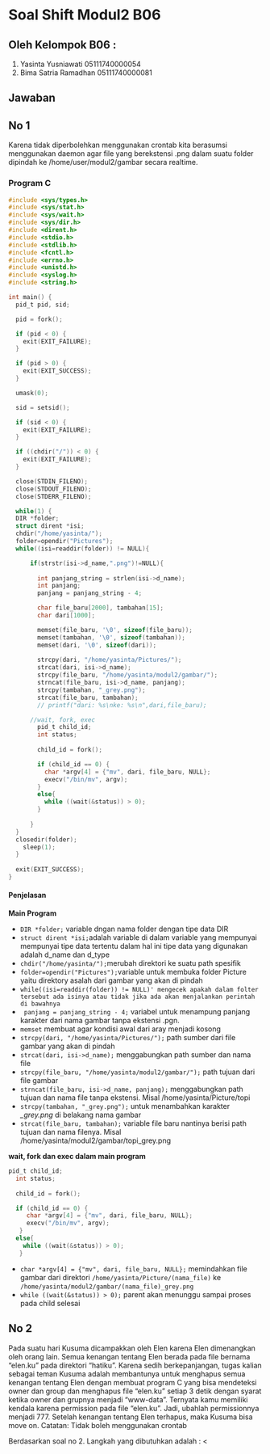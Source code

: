 # Soal Shift Modul2 B06

## Oleh Kelompok B06 :
1. Yasinta Yusniawati   05111740000054
2. Bima Satria Ramadhan 05111740000081

## Jawaban

## No 1
Karena tidak diperbolehkan menggunakan crontab kita berasumsi menggunakan daemon agar file yang berekstensi .png dalam suatu folder dipindah ke /home/user/modul2/gambar secara realtime.

### Program C
```c
#include <sys/types.h>
#include <sys/stat.h>
#include <sys/wait.h>
#include <sys/dir.h>
#include <dirent.h>
#include <stdio.h>
#include <stdlib.h>
#include <fcntl.h>
#include <errno.h>
#include <unistd.h>
#include <syslog.h>
#include <string.h>

int main() {
  pid_t pid, sid;

  pid = fork();

  if (pid < 0) {
    exit(EXIT_FAILURE);
  }

  if (pid > 0) {
    exit(EXIT_SUCCESS);
  }

  umask(0);

  sid = setsid();

  if (sid < 0) {
    exit(EXIT_FAILURE);
  }

  if ((chdir("/")) < 0) {
    exit(EXIT_FAILURE);
  }

  close(STDIN_FILENO);
  close(STDOUT_FILENO);
  close(STDERR_FILENO);

  while(1) {
  DIR *folder;
  struct dirent *isi;
  chdir("/home/yasinta/");
  folder=opendir("Pictures");
  while((isi=readdir(folder)) != NULL){

      if(strstr(isi->d_name,".png")!=NULL){
        
        int panjang_string = strlen(isi->d_name);
        int panjang;
        panjang = panjang_string - 4;

        char file_baru[2000], tambahan[15];
        char dari[1000];

        memset(file_baru, '\0', sizeof(file_baru));
        memset(tambahan, '\0', sizeof(tambahan));
        memset(dari, '\0', sizeof(dari));
        
        strcpy(dari, "/home/yasinta/Pictures/");
        strcat(dari, isi->d_name);
        strcpy(file_baru, "/home/yasinta/modul2/gambar/");
        strncat(file_baru, isi->d_name, panjang);
        strcpy(tambahan, "_grey.png");
        strcat(file_baru, tambahan);
        // printf("dari: %s\nke: %s\n",dari,file_baru);

      //wait, fork, exec
        pid_t child_id;
        int status;
        
        child_id = fork();

        if (child_id == 0) {
          char *argv[4] = {"mv", dari, file_baru, NULL};
          execv("/bin/mv", argv);
        }
        else{
          while ((wait(&status)) > 0);
        }
        
      }
  }
  closedir(folder);
    sleep(1);
  }
  
  exit(EXIT_SUCCESS);
}
```
#### Penjelasan
**Main Program**
+ `DIR *folder;` variable dngan nama folder dengan tipe data DIR
+ `struct dirent *isi;`adalah variable di dalam variable yang mempunyai mempunyai tipe data tertentu dalam hal ini tipe data yang digunakan adalah d_name dan d_type
+ `chdir("/home/yasinta/");`merubah direktori ke suatu path spesifik
+ `folder=opendir("Pictures");`variable untuk membuka folder Picture yaitu direktory asalah dari gambar yang akan di pindah
+ `while((isi=readdir(folder)) != NULL)' mengecek apakah dalam folter tersebut ada isinya atau tidak jika ada akan menjalankan perintah di bawahnya`
+ ` panjang = panjang_string - 4;` variabel untuk menampung panjang karakter dari nama gambar tanpa ekstensi .pgn.
+ `memset` membuat agar kondisi awal dari aray menjadi kosong
+ `strcpy(dari, "/home/yasinta/Pictures/");` path sumber dari file gambar yang akan di pindah
+ `strcat(dari, isi->d_name);` menggabungkan path sumber dan nama file
+ `strcpy(file_baru, "/home/yasinta/modul2/gambar/");` path tujuan dari file gambar
+ `strncat(file_baru, isi->d_name, panjang);` menggabungkan path tujuan dan nama file tanpa ekstensi. Misal /home/yasinta/Picture/topi
+ `strcpy(tambahan, "_grey.png");` untuk menambahkan karakter *_grey.png* di belakang nama gambar
+ `strcat(file_baru, tambahan);` variable file baru nantinya berisi path tujuan dan nama filenya. Misal /home/yasinta/modul2/gambar/topi_grey.png

**wait, fork dan exec dalam main program**
```c
pid_t child_id;
  int status;
  
  child_id = fork();

  if (child_id == 0) {
     char *argv[4] = {"mv", dari, file_baru, NULL};
     execv("/bin/mv", argv);
   }
  else{
    while ((wait(&status)) > 0);
   }
```
+ `char *argv[4] = {"mv", dari, file_baru, NULL};` memindahkan file gambar dari direktori `/home/yasinta/Picture/(nama_file)` ke `/home/yasinta/modul2/gambar/(nama_file)_grey.png`
+ `while ((wait(&status)) > 0);` parent akan menunggu sampai proses pada child selesai

## No 2
Pada suatu hari Kusuma dicampakkan oleh Elen karena Elen dimenangkan oleh orang lain. Semua kenangan tentang Elen berada pada file bernama “elen.ku” pada direktori “hatiku”. Karena sedih berkepanjangan, tugas kalian sebagai teman Kusuma adalah membantunya untuk menghapus semua kenangan tentang Elen dengan membuat program C yang bisa mendeteksi owner dan group dan menghapus file “elen.ku” setiap 3 detik dengan syarat ketika owner dan grupnya menjadi “www-data”. Ternyata kamu memiliki kendala karena permission pada file “elen.ku”. Jadi, ubahlah permissionnya menjadi 777. Setelah kenangan tentang Elen terhapus, maka Kusuma bisa move on.
Catatan: Tidak boleh menggunakan crontab

Berdasarkan soal no 2. Langkah yang dibutuhkan adalah :
<
